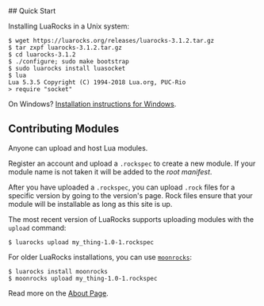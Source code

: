<div id="quick-start"></div>
## Quick Start

Installing LuaRocks in a Unix system:

    $ wget https://luarocks.org/releases/luarocks-3.1.2.tar.gz
    $ tar zxpf luarocks-3.1.2.tar.gz
    $ cd luarocks-3.1.2
    $ ./configure; sudo make bootstrap
    $ sudo luarocks install luasocket
    $ lua
    Lua 5.3.5 Copyright (C) 1994-2018 Lua.org, PUC-Rio
    > require "socket"

On Windows? [Installation instructions for Windows](https://github.com/luarocks/luarocks/wiki/Installation-instructions-for-Windows).

## Contributing Modules

Anyone can upload and host Lua modules.

Register an account and upload a `.rockspec` to create a new module. If your
module name is not taken it will be added to the *root manifest*.

After you have uploaded a `.rockspec`, you can upload `.rock` files for a
specific version by going to the version's page. Rock files ensure that your
module will be installable as long as this site is up.

The most recent version of LuaRocks supports uploading modules with the
`upload` command:

    $ luarocks upload my_thing-1.0-1.rockspec

For older LuaRocks installations, you can use [`moonrocks`](https://github.com/leafo/moonrocks):

    $ luarocks install moonrocks
    $ moonrocks upload my_thing-1.0-1.rockspec

Read more on the [About Page][1].

  [1]: /about
